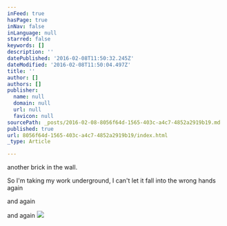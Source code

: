 ```yaml
---
inFeed: true
hasPage: true
inNav: false
inLanguage: null
starred: false
keywords: []
description: ''
datePublished: '2016-02-08T11:50:32.245Z'
dateModified: '2016-02-08T11:50:04.497Z'
title: ''
author: []
authors: []
publisher:
  name: null
  domain: null
  url: null
  favicon: null
sourcePath: _posts/2016-02-08-8056f64d-1565-403c-a4c7-4852a2919b19.md
published: true
url: 8056f64d-1565-403c-a4c7-4852a2919b19/index.html
_type: Article

---
```

another brick in the wall.

So I'm taking my work underground, I can't let it fall into the wrong hands again

and again

and again
![](https://the-grid-user-content.s3-us-west-2.amazonaws.com/87be97bb-054d-4755-bc15-1e30262c2ec7.jpg)
